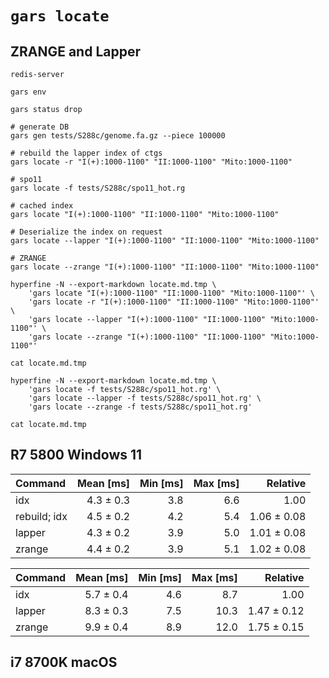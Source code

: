# `gars locate`

## ZRANGE and Lapper

```shell
redis-server

gars env

gars status drop

# generate DB
gars gen tests/S288c/genome.fa.gz --piece 100000

# rebuild the lapper index of ctgs
gars locate -r "I(+):1000-1100" "II:1000-1100" "Mito:1000-1100"

# spo11
gars locate -f tests/S288c/spo11_hot.rg

# cached index
gars locate "I(+):1000-1100" "II:1000-1100" "Mito:1000-1100"

# Deserialize the index on request
gars locate --lapper "I(+):1000-1100" "II:1000-1100" "Mito:1000-1100"

# ZRANGE
gars locate --zrange "I(+):1000-1100" "II:1000-1100" "Mito:1000-1100"

hyperfine -N --export-markdown locate.md.tmp \
    'gars locate "I(+):1000-1100" "II:1000-1100" "Mito:1000-1100"' \
    'gars locate -r "I(+):1000-1100" "II:1000-1100" "Mito:1000-1100"' \
    'gars locate --lapper "I(+):1000-1100" "II:1000-1100" "Mito:1000-1100"' \
    'gars locate --zrange "I(+):1000-1100" "II:1000-1100" "Mito:1000-1100"'

cat locate.md.tmp

hyperfine -N --export-markdown locate.md.tmp \
    'gars locate -f tests/S288c/spo11_hot.rg' \
    'gars locate --lapper -f tests/S288c/spo11_hot.rg' \
    'gars locate --zrange -f tests/S288c/spo11_hot.rg'

cat locate.md.tmp

```

## R7 5800 Windows 11

| Command      | Mean [ms] | Min [ms] | Max [ms] |    Relative |
|:-------------|----------:|---------:|---------:|------------:|
| idx          | 4.3 ± 0.3 |      3.8 |      6.6 |        1.00 |
| rebuild; idx | 4.5 ± 0.2 |      4.2 |      5.4 | 1.06 ± 0.08 |
| lapper       | 4.3 ± 0.2 |      3.9 |      5.0 | 1.01 ± 0.08 |
| zrange       | 4.4 ± 0.2 |      3.9 |      5.1 | 1.02 ± 0.08 |

| Command | Mean [ms] | Min [ms] | Max [ms] |    Relative |
|:--------|----------:|---------:|---------:|------------:|
| idx     | 5.7 ± 0.4 |      4.6 |      8.7 |        1.00 |
| lapper  | 8.3 ± 0.3 |      7.5 |     10.3 | 1.47 ± 0.12 |
| zrange  | 9.9 ± 0.4 |      8.9 |     12.0 | 1.75 ± 0.15 |

## i7 8700K macOS
